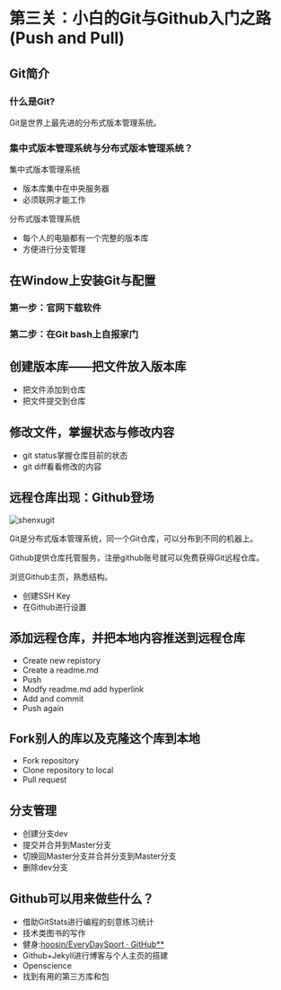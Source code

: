 # 第三关：小白的Git与Github入门之路(Push and Pull)

## Git简介

### 什么是Git?

Git是世界上最先进的分布式版本管理系统。

### 集中式版本管理系统与分布式版本管理系统？

集中式版本管理系统

+ 版本库集中在中央服务器
+ 必须联网才能工作

分布式版本管理系统

+ 每个人的电脑都有一个完整的版本库
+ 方便进行分支管理

## 在Window上安装Git与配置

### 第一步：官网下载软件

### 第二步：在Git bash上自报家门

## 创建版本库——把文件放入版本库

+ 把文件添加到仓库
+ 把文件提交到仓库

## 修改文件，掌握状态与修改内容

+ git status掌握仓库目前的状态
+ git diff看看修改的内容

## 远程仓库出现：Github登场

![shenxugit](E:\Xu\Images\shenxugit.png)



Git是分布式版本管理系统，同一个Git仓库，可以分布到不同的机器上。

Github提供仓库托管服务，注册github账号就可以免费获得Git远程仓库。

浏览Github主页，熟悉结构。

+ 创建SSH Key
+ 在Github进行设置

## 添加远程仓库，并把本地内容推送到远程仓库

+ Create new repistory
+ Create a readme.md
+ Push
+ Modfy readme.md add hyperlink
+ Add and commit
+ Push again

## Fork别人的库以及克隆这个库到本地

+ Fork repository
+ Clone repository to local
+ Pull request

## 分支管理

+ 创建分支dev
+ 提交并合并到Master分支
+ 切换回Master分支并合并分支到Master分支
+ 删除dev分支

## Github可以用来做些什么？

+ 借助GitStats进行编程的刻意练习统计
+ 技术类图书的写作
+ 健身:[hoosin/EveryDaySport · GitHub**](https://link.zhihu.com/?target=https%3A//github.com/hoosin/EveryDaySport)
+ Github+Jekyll进行博客与个人主页的搭建
+ Openscience
+ 找到有用的第三方库和包



## 



